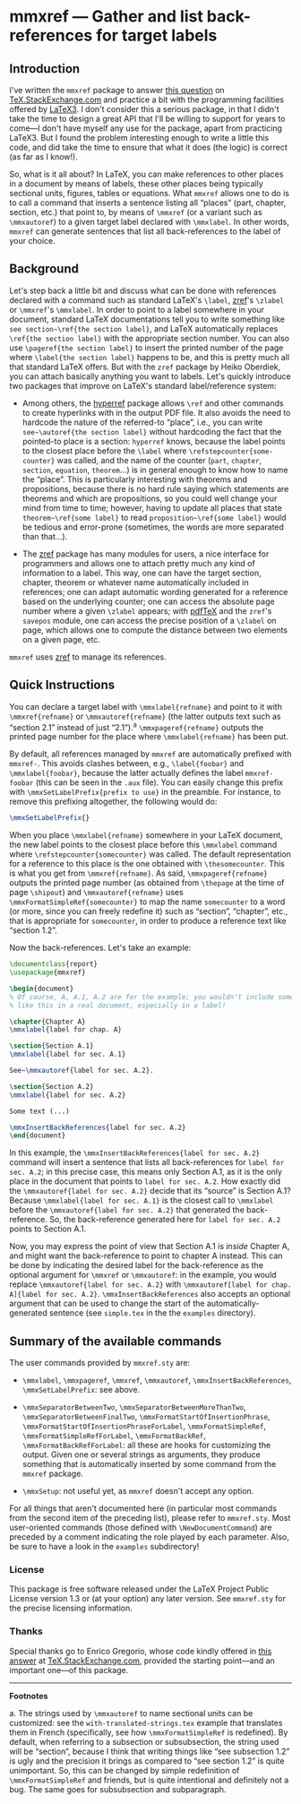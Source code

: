 # mmxref — Gather and list back-references for target labels

## Introduction

I've written the `mmxref` package to answer [this
question](https://tex.stackexchange.com/questions/484666/list-where-ref-have-been-made/)
on [TeX.StackExchange.com](https://tex.stackexchange.com/) and practice a bit
with the programming facilities offered by
[LaTeX3](https://www.latex-project.org/latex3/). I don't consider this a
serious package, in that I didn't take the time to design a great API that
I'll be willing to support for years to come—I don't have myself any use for
the package, apart from practicing LaTeX3. But I found the problem
interesting enough to write a little this code, and did take the time to
ensure that what it does (the logic) is correct (as far as I know!).

So, what is it all about? In LaTeX, you can make references to other places in
a document by means of labels, these other places being typically sectional
units, figures, tables or equations. What `mmxref` allows one to do is to call
a command that inserts a sentence listing all “places” (part, chapter,
section, etc.) that point to, by means of `\mmxref` (or a variant such as
`\mmxautoref`) to a given target label declared with `\mmxlabel`. In other
words, `mmxref` can generate sentences that list all back-references to the
label of your choice.

## Background

Let's step back a little bit and discuss what can be done with references
declared with a command such as standard LaTeX's `\label`,
[zref](https://ctan.org/pkg/zref)'s `\zlabel` or `\mmxref`'s `\mmxlabel`. In
order to point to a label somewhere in your document, standard LaTeX
documentations tell you to write something like `see section~\ref{the section
label}`, and LaTeX automatically replaces `\ref{the section label}` with the
appropriate section number. You can also use `\pageref{the section label}` to
insert the printed number of the page where `\label{the section label}`
happens to be, and this is pretty much all that standard LaTeX offers. But
with the `zref` package by Heiko Oberdiek, you can attach basically anything
you want to labels. Let's quickly introduce two packages that improve on
LaTeX's standard label/reference system:

- Among others, the [hyperref](https://ctan.org/pkg/hyperref) package allows
  `\ref` and other commands to create hyperlinks with in the output PDF file.
  It also avoids the need to hardcode the nature of the referred-to “place”,
  i.e., you can write `see~\autoref{the section label}` without hardcoding the
  fact that the pointed-to place is a section: `hyperref` knows, because the
  label points to the closest place before the `\label` where
  `\refstepcounter{some-counter}` was called, and the name of the counter
  (`part`, `chapter`, `section`, `equation`, `theorem`...) is in general
  enough to know how to name the “place”. This is particularly interesting
  with theorems and propositions, because there is no hard rule saying which
  statements are theorems and which are propositions, so you could well change
  your mind from time to time; however, having to update all places that state
  `theorem~\ref{some label}` to read `proposition~\ref{some label}` would be
  tedious and error-prone (sometimes, the words are more separated than
  that...).

- The [zref](https://ctan.org/pkg/zref) package has many modules for users, a
  nice interface for programmers and allows one to attach pretty much any kind
  of information to a label. This way, one can have the target section,
  chapter, theorem or whatever name automatically included in references; one
  can adapt automatic wording generated for a reference based on the
  underlying counter; one can access the absolute page number where a given
  `\zlabel` appears; with [pdfTeX](https://www.tug.org/applications/pdftex/)
  and the `zref`'s `savepos` module, one can access the precise position of a
  `\zlabel` on page, which allows one to compute the distance between two
  elements on a given page, etc.

`mmxref` uses [zref](https://ctan.org/pkg/zref) to manage its references.

## Quick Instructions

You can declare a target label with `\mmxlabel{refname}` and point to it with
`\mmxref{refname}` or `\mmxautoref{refname}` (the latter outputs text such as
“section 2.1” instead of just “2.1”).<sup>a</sup> `\mmxpageref{refname}`
outputs the printed page number for the place where `\mmxlabel{refname}` has
been put.

By default, all references managed by `mmxref` are automatically prefixed with
`mmxref-`. This avoids clashes between, e.g., `\label{foobar}` and
`\mmxlabel{foobar}`, because the latter actually defines the label
`mmxref-foobar` (this can be seen in the `.aux` file). You can easily change
this prefix with `\mmxSetLabelPrefix{prefix to use}` in the preamble. For
instance, to remove this prefixing altogether, the following would do:

```latex
\mmxSetLabelPrefix{}
```

When you place `\mmxlabel{refname}` somewhere in your LaTeX document, the new
label points to the closest place before this `\mmxlabel` command where
`\refstepcounter{somecounter}` was called. The default representation for a
reference to this place is the one obtained with `\thesomecounter`. This is
what you get from `\mmxref{refname}`. As said, `\mmxpageref{refname}` outputs
the printed page number (as obtained from `\thepage` at the time of page
`\shipout`) and `\mmxautoref{refname}` uses `\mmxFormatSimpleRef{somecounter}`
to map the name `somecounter` to a word (or more, since you can freely
redefine it) such as “section”, “chapter”, etc., that is appropriate for
`somecounter`, in order to produce a reference text like “section 1.2”.

Now the back-references. Let's take an example:

```latex
\documentclass{report}
\usepackage{mmxref}

\begin{document}
% Of course, A, A.1, A.2 are for the example; you wouldn't include something
% like this in a real document, especially in a label!

\chapter{Chapter A}
\mmxlabel{label for chap. A}

\section{Section A.1}
\mmxlabel{label for sec. A.1}

See~\mmxautoref{label for sec. A.2}.

\section{Section A.2}
\mmxlabel{label for sec. A.2}

Some text (...)

\mmxInsertBackReferences{label for sec. A.2}
\end{document}
```

In this example, the `\mmxInsertBackReferences{label for sec. A.2}` command
will insert a sentence that lists all back-references for `label for sec.
A.2`; in this precise case, this means only Section A.1, as it is the only
place in the document that points to `label for sec. A.2`. How exactly did the
`\mmxautoref{label for sec. A.2}` decide that its “source” is Section A.1?
Because `\mmxlabel{label for sec. A.1}` is the closest call to `\mmxlabel`
before the `\mmxautoref{label for sec. A.2}` that generated the
back-reference. So, the back-reference generated here for `label for
sec. A.2` points to Section A.1.

Now, you may express the point of view that Section A.1 is *inside* Chapter A,
and might want the back-reference to point to chapter A instead. This can be
done by indicating the desired label for the back-reference as the optional
argument for `\mmxref` or `\mmxautoref`: in the example, you would replace
`\mmxautoref{label for sec. A.2}` with `\mmxautoref[label for chap. A]{label
for sec. A.2}`. `\mmxInsertBackReferences` also accepts an optional argument
that can be used to change the start of the automatically-generated sentence
(see `simple.tex` in the the `examples` directory).

## Summary of the available commands

The user commands provided by `mmxref.sty` are:

- `\mmxlabel`, `\mmxpageref`, `\mmxref`, `\mmxautoref`,
  `\mmxInsertBackReferences`, `\mmxSetLabelPrefix`: see above.

- `\mmxSeparatorBetweenTwo`, `\mmxSeparatorBetweenMoreThanTwo`,
  `\mmxSeparatorBetweenFinalTwo`, `\mmxFormatStartOfInsertionPhrase`,
  `\mmxFormatStartOfInsertionPhraseForLabel`, `\mmxFormatSimpleRef`,
  `\mmxFormatSimpleRefForLabel`, `\mmxFormatBackRef`,
  `\mmxFormatBackRefForLabel`: all these are hooks for customizing the output.
  Given one or several strings as arguments, they produce something that is
  automatically inserted by some command from the `mmxref` package.

- `\mmxSetup`: not useful yet, as `mmxref` doesn't accept any option.

For all things that aren't documented here (in particular most commands from
the second item of the preceding list), please refer to `mmxref.sty`. Most
user-oriented commands (those defined with `\NewDocumentCommand`) are preceded
by a comment indicating the role played by each parameter. Also, be sure to
have a look in the `examples` subdirectory!

### License

This package is free software released under the LaTeX Project Public License
version 1.3 or (at your option) any later version. See `mmxref.sty` for the
precise licensing information.

### Thanks

Special thanks go to Enrico Gregorio, whose code kindly offered in [this
answer](https://tex.stackexchange.com/a/484806/73317) at
[TeX.StackExchange.com](https://tex.stackexchange.com/), provided the starting
point—and an important one—of this package.

--------------

**Footnotes**

a. The strings used by `\mmxautoref` to name sectional units can be
customized: see the `with-translated-strings.tex` example that translates them
in French (specifically, see how `\mmxFormatSimpleRef` is redefined). By
default, when referring to a subsection or subsubsection, the string used will
be “section”, because I think that writing things like “see subsection 1.2” is
ugly and the precision it brings as compared to “see section 1.2” is quite
unimportant. So, this can be changed by simple redefinition of
`\mmxFormatSimpleRef` and friends, but is quite intentional and definitely not
a bug. The same goes for subsubsection and subparagraph.
